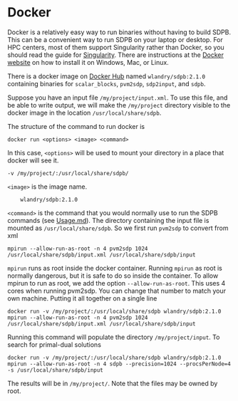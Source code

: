 # Docker

Docker is a relatively easy way to run binaries without having to
build SDPB.  This can be a convenient way to run SDPB on your laptop
or desktop.  For HPC centers, most of them support Singularity rather
than Docker, so you should read the guide for
[Singularity](Singularity.md).  There are instructions at the
[Docker website](https://www.docker.com/get-started) on how to install
it on Windows, Mac, or Linux.

There is a docker image on [Docker Hub](https://hub.docker.com/) named
`wlandry/sdpb:2.1.0` containing binaries for `scalar_blocks`,
`pvm2sdp`, `sdp2input`, and `sdpb`.

Suppose you have an input file `/my/project/input.xml`. To use this
file, and be able to write output, we will make the `/my/project`
directory visible to the docker image in the location `/usr/local/share/sdpb`.

The structure of the command to run docker is

    docker run <options> <image> <command>
    
In this case, `<options>` will be used to mount your directory in a
place that docker will see it.

    -v /my/project/:/usr/local/share/sdpb/
    
`<image>` is the image name.

        wlandry/sdpb:2.1.0

`<command>` is the command that you would normally use to run the SDPB
commands (see [Usage.md](Usage.md)).  The directory containing the
input file is mounted as `/usr/local/share/sdpb`.  So we first run `pvm2sdp` to
convert from xml

    mpirun --allow-run-as-root -n 4 pvm2sdp 1024 /usr/local/share/sdpb/input.xml /usr/local/share/sdpb/input
    
`mpirun` runs as root inside the docker container.  Running `mpirun` as
root is normally dangerous, but it is safe to do so inside the
container.  To allow mpirun to run as root, we add the option
`--allow-run-as-root`.  This uses 4 cores when running pvm2sdp.  You
can change that number to match your own machine.  Putting it all
together on a single line

    docker run -v /my/project/:/usr/local/share/sdpb wlandry/sdpb:2.1.0 mpirun --allow-run-as-root -n 4 pvm2sdp 1024 /usr/local/share/sdpb/input.xml /usr/local/share/sdpb/input

Running this command will populate the directory `/my/project/input`.
To search for primal-dual solutions

    docker run -v /my/project/:/usr/local/share/sdpb wlandry/sdpb:2.1.0 mpirun --allow-run-as-root -n 4 sdpb --precision=1024 --procsPerNode=4 -s /usr/local/share/sdpb/input

The results will be in `/my/project/`.  Note that the files may be
owned by root.
